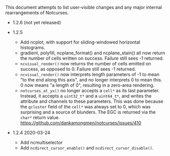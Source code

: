 This document attempts to list user-visible changes and any major internal
rearrangements of Notcurses.

* 1.2.6 (not yet released)

* 1.2.5
  * Add ncplot, with support for sliding-windowed horizontal histograms.
  * gradient, polyfill, ncplane_format() and ncplane_stain() all now return the
   number of cells written on success. Failure still sees -1 returned.
  * `ncvisual_render()` now returns the number of cells emitted on success, as
    opposed to 0. Failure still sees -1 returned.
  * `ncvisual_render()` now interprets length parameters of -1 to mean "to the
   end along this axis", and no longer interprets 0 to mean this. 0 now means
   "a length of 0", resulting in a zero-area rendering.
  * `notcurses_at_yx()` no longer accepts a `cell*` as its last parameter.
   Instead, it accepts a `uint32_t*` and a `uint64_t*`, and writes the
   attribute and channels to these parameters. This was done because the
   `gcluster` field of the `cell*` was always set to 0, which was surprising
   and a source of blunders. The EGC is returned via the `char*` return
   value. https://github.com/dankamongmen/notcurses/issues/410

* 1.2.4 2020-03-24
  * Add ncmultiselector
  * Add `ncdirect_cursor_enable()` and `ncdirect_cursor_disable()`.
